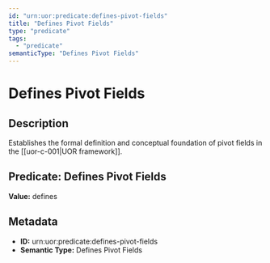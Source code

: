 ```yaml
---
id: "urn:uor:predicate:defines-pivot-fields"
title: "Defines Pivot Fields"
type: "predicate"
tags:
  - "predicate"
semanticType: "Defines Pivot Fields"
---
```


# Defines Pivot Fields

## Description

Establishes the formal definition and conceptual foundation of pivot fields in the [[uor-c-001|UOR framework]].

## Predicate: Defines Pivot Fields

**Value:** defines

## Metadata

- **ID:** urn:uor:predicate:defines-pivot-fields
- **Semantic Type:** Defines Pivot Fields
